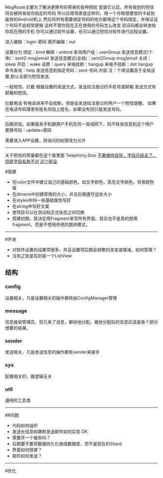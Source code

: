 MsgRoute主要为了解决更换号码带来的各种困扰
安装它以后，所有收到的短信将会被转发给你指定的号码
所以应用场景是这样的，用一个月租很便宜的卡装到废弃的Android机上
然后将所有需要绑定号码的地方都用这个号码绑定，并保证这个号码不会经常更换
这样不管你现在正在使用的号码怎么改变
验证码都会转发给你现在用的手机
你可以通过软件设置，也可以通过短信对软件进行远程设置。

进入编辑：login-密码
离开编辑：out

设置分为
绑定：bind
解绑：unbind
查询用户组：userGroup
发送信息模式(个体)：sent2-msg|email
发送信息模式(全局)：sent2Group-msg|email
关闭：sleep
开启：wake
话费：query
来电挂断：hangup
来电不挂断：dot hangup
命令查询：help
发送信息到指定号码：sent-号码 内容
注：个体设置高于全局设置,默认全部为短信发送.

一般短信，拦截
根据设置的发送方式，发送给注册过的手机号或邮箱
发送方式有邮箱和短信。


拦截电话
有电话进来不会挂断，但是会发送给注册过的用户一个短信提醒。
如果在电话号码簿里有姓名则加上姓名，如果没有则只是发送号码。

----------------------------

后期添加，如果服务手机跟用户手机在同一局域网下，则不转发信息到这个用户
更换号码：update+密码

需要进入APP设置，将询问的权限改为允许



------------------------
关于短信的常量都在这个类里面
Telephony.Sms
[不要被他误导，字段总结全了，但是字段名称不对](http://blog.csdn.net/actual_/article/details/7967385)
[这个挺全](http://blog.csdn.net/mldxs/article/details/20214729)





#搭建
- 在color文件中建立自己的基础颜色，如文字颜色，高亮文字颜色，背景颜色等
- 在dimens中创建常用的大小，并且后期遵守这些大小
- 在styles中将一些基础属性写好
- 在string中写好文案
- 使项目可以在测试和正式状态之间切换
- 搭建初期，我决定用Fragment来写所有界面。其实也不是真的想用fragment，而是不想用传统的跳转模式。

---

#开发
- 对软件设置的设置项很多，并且设置项后期会频繁的改变或增减，如何管理？
- 当务之急是先封装一个ListView

## 结构

### config
设置相关，凡是设置相关的操作都转由ConfigManager管理

### message
信息接收管理员，但凡来了消息，都经他分配，被他分配后的信息应该是各个部分想要的结果。

### sender
发送相关，凡是发送信息的操作都有sender来接手

### sys
配置相关的，跟逻辑无关

### util
通用的工具类

---

##问题
- 代码如何组织
- 发送长信息和静默发送邮件如何实现 OK
- 需要开一个服务吗？
- 后期要不要将数据持久化做成数据库，而不是现在的Shard
- 界面如何搭建？
- 邮件如何发送？

-----------------------

#优化
